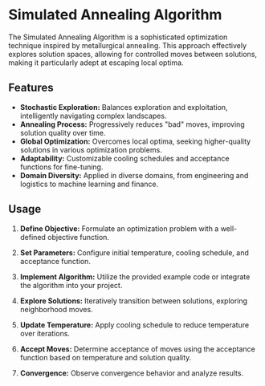 # Simulated Annealing Algorithm

The Simulated Annealing Algorithm is a sophisticated optimization technique inspired by metallurgical annealing. This approach effectively explores solution spaces, allowing for controlled moves between solutions, making it particularly adept at escaping local optima.

## Features

- **Stochastic Exploration:** Balances exploration and exploitation, intelligently navigating complex landscapes.
- **Annealing Process:** Progressively reduces "bad" moves, improving solution quality over time.
- **Global Optimization:** Overcomes local optima, seeking higher-quality solutions in various optimization problems.
- **Adaptability:** Customizable cooling schedules and acceptance functions for fine-tuning.
- **Domain Diversity:** Applied in diverse domains, from engineering and logistics to machine learning and finance.

## Usage

1. **Define Objective:** Formulate an optimization problem with a well-defined objective function.

2. **Set Parameters:** Configure initial temperature, cooling schedule, and acceptance function.

3. **Implement Algorithm:** Utilize the provided example code or integrate the algorithm into your project.

4. **Explore Solutions:** Iteratively transition between solutions, exploring neighborhood moves.

5. **Update Temperature:** Apply cooling schedule to reduce temperature over iterations.

6. **Accept Moves:** Determine acceptance of moves using the acceptance function based on temperature and solution quality.

7. **Convergence:** Observe convergence behavior and analyze results.
